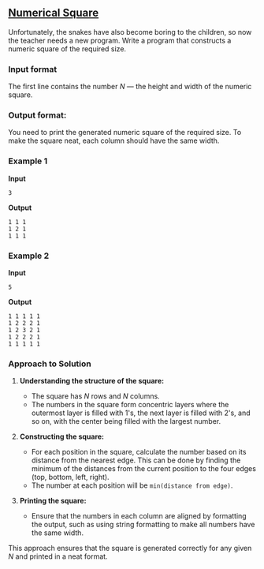 ## [Numerical Square](../../../solutions/2.4/24_s.py)

Unfortunately, the snakes have also become boring to the children, so now the teacher needs a new program. Write a program that constructs a numeric square of the required size.

### Input format

The first line contains the number $N$ — the height and width of the numeric square.

### Output format:

You need to print the generated numeric square of the required size.
To make the square neat, each column should have the same width.

### Example 1

__Input__
```plaintext
3
```

__Output__
```plaintext
1 1 1
1 2 1
1 1 1
```

### Example 2

__Input__
```plaintext
5
```

__Output__
```plaintext
1 1 1 1 1
1 2 2 2 1
1 2 3 2 1
1 2 2 2 1
1 1 1 1 1
```

### Approach to Solution

1. **Understanding the structure of the square:**
   - The square has $N$ rows and $N$ columns.
   - The numbers in the square form concentric layers where the outermost layer is filled with 1's, the next layer is filled with 2's, and so on, with the center being filled with the largest number.

2. **Constructing the square:**
   - For each position in the square, calculate the number based on its distance from the nearest edge. This can be done by finding the minimum of the distances from the current position to the four edges (top, bottom, left, right).
   - The number at each position will be `min(distance from edge)`.

3. **Printing the square:**
   - Ensure that the numbers in each column are aligned by formatting the output, such as using string formatting to make all numbers have the same width.

This approach ensures that the square is generated correctly for any given $N$ and printed in a neat format.